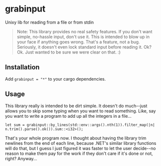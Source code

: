 # grabinput
Unixy lib for reading from a file or from stdin

> Note: This library provides no real safety features. If you don't want simple, no-hassle input, don't use it. This is intended to blow up in your face if anything goes wrong. That's a feature, not a bug. Seriously, it doesn't even lock standard input before reading it. Ok? Ok. Just wanted to be sure we were clear on that. :)

## Installation
Add `grabinput = "*"` to your cargo dependencies.

## Usage
This library really is intended to be dirt simple. It doesn't do much--just allows you to skip some typing when you want to read something. Like, say you want to write a program to add up all the integers in a file...

    let sum = grabinput::by_lines(std::env::args().nth(1)).filter_map(|n| n.trim().parse().ok()).sum::<i32>();

That's your whole program now. I thought about having the library trim newlines from the end of each line, because .NET's similar library functions will do that, but I guess I just figured it was faster to let the user decide--no reason to make them pay for the work if they don't care if it's done or not, right? Anyway...
